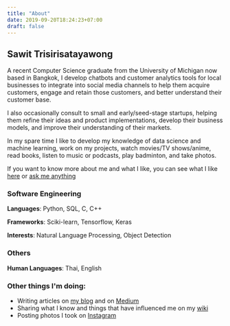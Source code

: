 ```yaml
---
title: "About"
date: 2019-09-20T18:24:23+07:00
draft: false
---
```


## Sawit Trisirisatayawong

A recent Computer Science graduate from the University of Michigan now based in Bangkok, I develop chatbots and customer analytics tools for local businesses to integrate into social media channels to help them acquire customers, engage and retain those customers, and better understand their customer base.

I also occasionally consult to small and early/seed-stage startups, helping them refine their ideas and product implementations, develop their business models, and improve their understanding of their markets.

In my spare time I like to develop my knowledge of data science and machine learning, work on my projects, watch movies/TV shows/anime, read books, listen to music or podcasts, play badminton, and take photos.

If you want to know more about me and what I like, you can see what I like [here](/likes) or [ask me anything](https://github.com/tansawit/am)

### Software Engineering

**Languages**: Python, SQL, C, C++ 

**Frameworks**: Sciki-learn, Tensorflow, Keras

**Interests**: Natural Language Processing, Object Detection

### Others

**Human Languages**: Thai, English

### Other things I'm doing:

- Writing articles on [my blog](/posts) and on [Medium](https://medium.com/@tansawit)
- Sharing what I know and things that have influenced me on my [wiki](https://notes.tansawit.me)
- Posting photos I took on [Instagram](https://instagram.com/tansawit)
